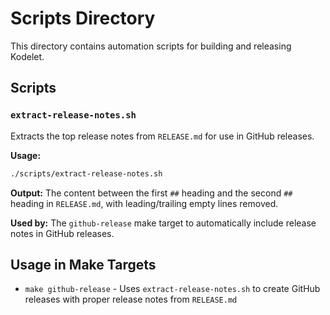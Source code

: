 # Scripts Directory

This directory contains automation scripts for building and releasing Kodelet.

## Scripts

### `extract-release-notes.sh`

Extracts the top release notes from `RELEASE.md` for use in GitHub releases.

**Usage:**
```bash
./scripts/extract-release-notes.sh
```

**Output:** The content between the first `##` heading and the second `##` heading in `RELEASE.md`, with leading/trailing empty lines removed.

**Used by:** The `github-release` make target to automatically include release notes in GitHub releases.

## Usage in Make Targets

- `make github-release` - Uses `extract-release-notes.sh` to create GitHub releases with proper release notes from `RELEASE.md`